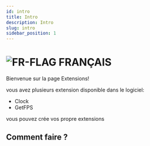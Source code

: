 ```yaml
---
id: intro
title: Intro
description: Intro
slug: intro
sidebar_position: 1
---
```


# ![FR-FLAG](https://emojipedia-us.s3.dualstack.us-west-1.amazonaws.com/thumbs/120/joypixels/257/flag-france_1f1eb-1f1f7.png) FRANÇAIS
Bienvenue sur la page Extensions!

vous avez plusieurs extension disponible dans le logiciel:
- Clock
- GetFPS

vous pouvez crée vos propre extensions

## Comment faire ?
